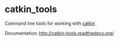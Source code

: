 # catkin_tools

Command line tools for working with [catkin](https://github.com/ros/catkin)

Documentation: http://catkin-tools.readthedocs.org/
